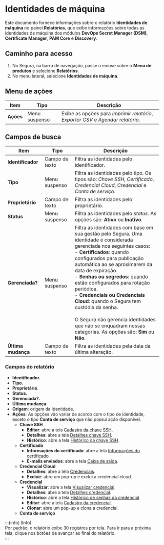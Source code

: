 # Identidades de máquina

Este documento fornece informações sobre o relatório **Identidades de máquina** no painel **Relatórios**, que exibe informações sobre todas as identidades de máquina dos módulos **DevOps Secret Manager (DSM)**, **Certificate Manager**, **PAM Core** e **Discovery**.

## Caminho para acesso

1. No Segura, na barra de navegação, passe o mouse sobre o **Menu de produtos** e selecione **Relatórios**.  
2. No menu lateral, selecione **Identidades de máquina**.

## Menu de ações	

| Item | Tipo | Descrição |
| ----- | ----- | ----- |
| **Ações** | Menu suspenso | Exibe as opções para *Imprimir relatório*, *Exportar CSV* e *Agendar relatório*. |

## Campos de busca

| Item | Tipo | Descrição |
| ----- | ----- | ----- |
| **Identificador** | Campo de texto | Filtra as identidades pelo identificador. |
| **Tipo** | Menu suspenso | Filtra as identidades pelo tipo. Os tipos são: *Chave SSH*, *Certificado*, *Credencial Cloud*, *Credencial* e *Conta de serviço*. |
| **Proprietário** | Campo de texto | Filtra as identidades pelo proprietário. |
| **Status** | Menu suspenso | Filtra as identidades pelo *status*. As opções são: **Ativo** ou **Inativo**. |
| **Gerenciada?** | Menu suspenso |  Filtra as identidades com base em sua gestão pelo Segura. Uma identidade é considerada gerenciada nos seguintes casos: <br>- **Certificados**: quando configurados para publicação automática ao se aproximarem da data de expiração.<br>- **Senhas ou segredos**: quando estão configurados para rotação periódica.<br>- **Credenciais ou Credenciais Cloud**: quando o Segura tem custódia da senha.<br><br>O Segura não gerencia identidades que não se enquadram nessas categorias. As opções são: **Sim** ou **Não**.  |
| **Última mudança** | Campo de texto | Filtra as identidades pela data da última alteração. |

### Campos do relatório

- **Identificador.**  
- **Tipo.**  
- **Proprietário.**  
- **Status.**  
- **Gerenciada?.**  
- **Última mudança.**  
- **Origem**: origem da identidade.  
- **Ações**: As opções vão variar de acordo com o tipo de identidade, exceto o tipo **Conta de serviço** que não possui ação disponível.  
    - **Chave SSH**  
        - **Editar**: abre a tela [Cadastro da chave SSH](/v4/docs/pt/pam-credential-ssh-keys-registration).
        - **Detalhes**: abre a tela [Detalhes chave SSH](/v4/docs/pt/pam-credential-ssh-keys-details).
        - **Histórico**: abre a tela [Histórico da chave SSH](/v4/docs/pt/pam-credential-ssh-keys).
    - **Certificado**  
        - **Informações do certificado**: abre a tela [Informações do certificado](/v4/docs/pt/certificate-manager-certificate-information)
        - **E-mails enviados**: abre a tela [Caixa de saída](/v4/docs/pt/outbox).
    - **Credencial Cloud**  
        - **Detalhes**: abre a tela [Credenciais](/v4/docs/pt/cloud-iam-credentials). 
        - **Excluir**: abre um pop-up e exclui a credencial cloud.  
    - **Credencial**  
        - **Visualizar**: abre a tela [Visualizar credencial](/v4/docs/pt/pam-credential-view-credential).
        - **Detalhes**: abre a tela [Detalhes credencial](/v4/docs/pt/pam-credential-credentials-details).
        - **Histórico**: abre a tela [Histórico de senhas da credencial](/v4/docs/pt/pam-credential-all-credentials).
        - **Editar**: abre a tela [Cadastro da credencial](/v4/docs/pt/pam-credential-credentials-registration). 
        - **Clonar**: abre um pop-up e clona a credencial.  
    - **Conta de serviço**

:::(info) (Info)  
Por padrão, o relatório exibe 30 registros por tela. Para ir para a próxima tela, clique nos botões de avançar ao final do relatório.  
:::